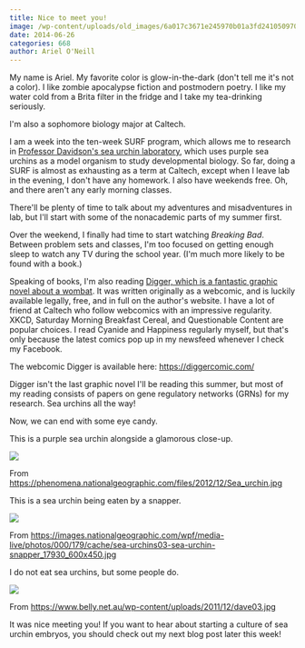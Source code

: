 ```yaml
---
title: Nice to meet you!
image: /wp-content/uploads/old_images/6a017c3671e245970b01a3fd241050970b-pi.jpg
date: 2014-06-26
categories: 668
author: Ariel O'Neill
---
```



My name is Ariel. My favorite color is glow-in-the-dark (don't tell me it's not a color). I like zombie apocalypse fiction and postmodern poetry. I like my water cold from a Brita filter in the fridge and I take my tea-drinking seriously.

I'm also a sophomore biology major at Caltech.

I am a week into the ten-week SURF program, which allows me to research in [Professor Davidson's sea urchin laboratory](https://www.its.caltech.edu/mirsky/), which uses purple sea urchins as a model organism to study developmental biology. So far, doing a SURF is almost as exhausting as a term at Caltech, except when I leave lab in the evening, I don't have any homework. I also have weekends free. Oh, and there aren't any early morning classes.

There'll be plenty of time to talk about my adventures and misadventures in lab, but I'll start with some of the nonacademic parts of my summer first.

Over the weekend, I finally had time to start watching *Breaking Bad*. Between problem sets and classes, I'm too focused on getting enough sleep to watch any TV during the school year. (I'm much more likely to be found with a book.)

Speaking of books, I'm also reading [Digger, which is a fantastic graphic novel about a wombat](https://diggercomic.com/blog/2007/02/01/wombat1-gnorf/). It was written originally as a webcomic, and is luckily available legally, free, and in full on the author's website. I have a lot of friend at Caltech who follow webcomics with an impressive regularity. XKCD, Saturday Morning Breakfast Cereal, and Questionable Content are popular choices. I read Cyanide and Happiness regularly myself, but that's only because the latest comics pop up in my newsfeed whenever I check my Facebook.

The webcomic Digger is available here: https://diggercomic.com/

Digger isn't the last graphic novel I'll be reading this summer, but most of my reading consists of papers on gene regulatory networks (GRNs) for my research. Sea urchins all the way!

Now, we can end with some eye candy.

This is a purple sea urchin alongside a glamorous close-up.


![](/old_images/6a017c3671e245970b01a511d394e9970c-pi.jpg)

From https://phenomena.nationalgeographic.com/files/2012/12/Sea_urchin.jpg

This is a sea urchin being eaten by a snapper.


![](/old_images/6a017c3671e245970b01a511d38bc9970c-pi.jpg)

From https://images.nationalgeographic.com/wpf/media-live/photos/000/179/cache/sea-urchins03-sea-urchin-snapper_17930_600x450.jpg

I do not eat sea urchins, but some people do.


![](/old_images/6a017c3671e245970b01a3fd2409a5970b-pi.jpg)

From https://www.belly.net.au/wp-content/uploads/2011/12/dave03.jpg

It was nice meeting you! If you want to hear about starting a culture of sea urchin embryos, you should check out my next blog post later this week!

